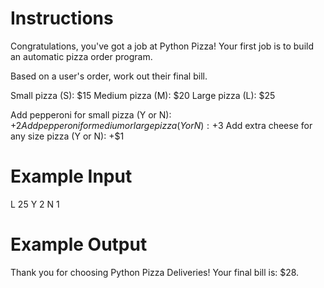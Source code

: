 # Instructions

Congratulations, you've got a job at Python Pizza! Your first job is to build an automatic pizza order program.

Based on a user's order, work out their final bill.

Small pizza (S): $15
Medium pizza (M): $20
Large pizza (L): $25

Add pepperoni for small pizza (Y or N): +$2
Add pepperoni for medium or large pizza (Y or N): +$3
Add extra cheese for any size pizza (Y or N): +$1

# Example Input

L 25
Y 2
N 1

# Example Output

Thank you for choosing Python Pizza Deliveries!
Your final bill is: $28.